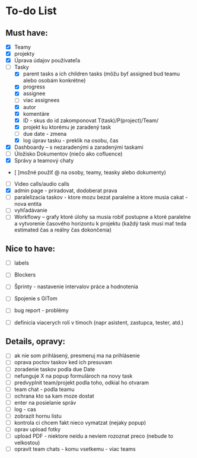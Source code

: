 #  To-do List

## Must have:
- [x] Teamy 
- [x] projekty
- [x] Úprava údajov používateľa 
- [ ] Tasky
  - [x] parent tasks a ich children tasks (môžu byť assigned bud teamu alebo osobám konkrétne)
  - [x] progress
  - [x] assignee 
  - [ ] viac assignees
  - [x] autor
  - [x] komentáre
  - [x] ID - skus do id zakomponovat T(task)/P(project)/Team/
  - [x] projekt ku ktorému je zaradený task
  - [ ] due date - zmena
  - [x] log úprav tasku - preklik na osobu, čas
- [x] Dashboardy – s nezaradenými a zaradenými taskami
- [ ] Úložisko Dokumentov (niečo ako cofluence)
- [x] Správy a teamový chaty  
- [ ]možné použiť @ na osoby, teamy, teasky alebo dokumenty)
- [ ] Video calls/audio calls
- [x] admin page - priradovat, dodoberat prava
- [ ] paralelizacia taskov - ktore mozu bezat paralelne a ktore musia cakat - nova entita
- [ ] vyhľadávanie
- [ ] Workflowy – grafy ktoré úlohy sa musia robiť postupne a ktoré paralelne a vytvorenie časového horizontu k projektu (každý task musí mať teda estimated čas a reálny čas dokončenia)
## Nice to have:
- [ ] labels
- [ ] Blockers
- [ ] Šprinty - nastavenie intervalov práce a hodnotenia
- [ ] Spojenie s GITom
- [ ] bug report - problémy
- [ ] definicia viacerych rolí v tímoch (napr asistent, zastupca, tester, atd.)


## Details, opravy:
- [ ] ak nie som prihlásený, presmeruj ma na prihlásenie
- [ ] oprava poctov taskov ked ich presuvam
- [ ] zoradenie taskov podla due Date
- [ ] nefunguje X na popup formulároch na novy task
- [ ] predvyplnit team/projekt podla toho, odkial ho otvaram 
- [ ] team chat - podla teamu 
- [ ] ochrana kto sa kam moze dostat
- [ ] enter na posielanie správ
- [ ] log - cas
- [ ] zobrazit hornu listu
- [ ] kontrola ci chcem fakt nieco vymatzat (nejaky popup)
- [ ] oprav upload fotky
- [ ] upload PDF - niektore neidu a neviem rozoznat preco (nebude to velkostou)
- [ ] opravit team chats - komu vsetkemu - viac teams
